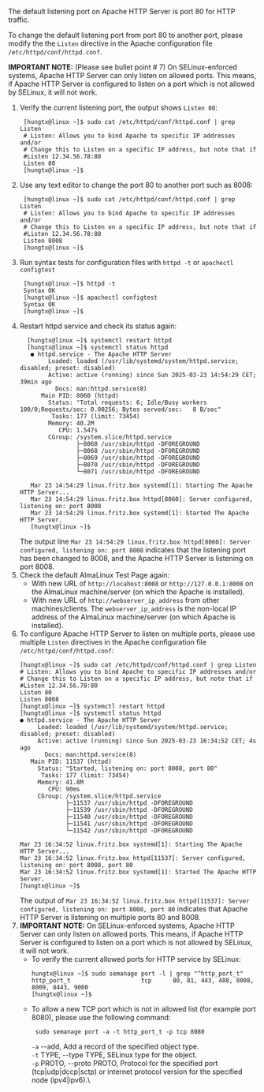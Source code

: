 The default listening port on Apache HTTP Server is port 80 for HTTP traffic.

To change the default listening port from port 80 to another port, please modify the the `Listen` directive in the Apache configuration file `/etc/httpd/conf/httpd.conf`.

**IMPORTANT NOTE:** (Please see bullet point # 7) On SELinux-enforced systems, Apache HTTP Server can only listen on allowed ports. This means, if Apache HTTP Server is configured to listen on a port which is not allowed by SELinux, it will not work.

1. Verify the current listening port, the output shows `Listen 80`:
   ```
    [hungtx@linux ~]$ sudo cat /etc/httpd/conf/httpd.conf | grep Listen
    # Listen: Allows you to bind Apache to specific IP addresses and/or
    # Change this to Listen on a specific IP address, but note that if
    #Listen 12.34.56.78:80
    Listen 80
    [hungtx@linux ~]$
   ```
2. Use any text editor to change the port 80 to another port such as 8008:
   ```
    [hungtx@linux ~]$ sudo cat /etc/httpd/conf/httpd.conf | grep Listen
    # Listen: Allows you to bind Apache to specific IP addresses and/or
    # Change this to Listen on a specific IP address, but note that if
    #Listen 12.34.56.78:80
    Listen 8008
    [hungtx@linux ~]$
   ```
3. Run syntax tests for configuration files with `httpd -t` or `apachectl configtest`
   ```
    [hungtx@linux ~]$ httpd -t
    Syntax OK   
    [hungtx@linux ~]$ apachectl configtest
    Syntax OK
    [hungtx@linux ~]$
   ```
4. Restart httpd service and check its status again:
   ```
     [hungtx@linux ~]$ systemctl restart httpd
     [hungtx@linux ~]$ systemctl status httpd
      ● httpd.service - The Apache HTTP Server
           Loaded: loaded (/usr/lib/systemd/system/httpd.service; disabled; preset: disabled)
           Active: active (running) since Sun 2025-03-23 14:54:29 CET; 39min ago
             Docs: man:httpd.service(8)
         Main PID: 8060 (httpd)
           Status: "Total requests: 6; Idle/Busy workers 100/0;Requests/sec: 0.00256; Bytes served/sec:   8 B/sec"
            Tasks: 177 (limit: 73454)
           Memory: 40.2M
              CPU: 1.547s
           CGroup: /system.slice/httpd.service
                   ├─8060 /usr/sbin/httpd -DFOREGROUND
                   ├─8068 /usr/sbin/httpd -DFOREGROUND
                   ├─8069 /usr/sbin/httpd -DFOREGROUND
                   ├─8070 /usr/sbin/httpd -DFOREGROUND
                   └─8071 /usr/sbin/httpd -DFOREGROUND
      
      Mar 23 14:54:29 linux.fritz.box systemd[1]: Starting The Apache HTTP Server...
      Mar 23 14:54:29 linux.fritz.box httpd[8060]: Server configured, listening on: port 8008
      Mar 23 14:54:29 linux.fritz.box systemd[1]: Started The Apache HTTP Server.
      [hungtx@linux ~]$
   ```
   The output line `Mar 23 14:54:29 linux.fritz.box httpd[8060]: Server configured, listening on: port 8008` indicates that the listening port has been changed to 8008, and the Apache HTTP Server is listening on port 8008.
5. Check the default AlmaLinux Test Page again:
    - With new URL of `http://locahost:8008` or `http://127.0.0.1:8008` on the AlmaLinux machine/server (on which the Apache is installed).
    - With new URL of `http://webserver_ip_address` from other machines/clients. The `webserver_ip_address` is the non-local IP address of the AlmaLinux machine/server (on which Apache is installed).
6. To configure Apache HTTP Server to listen on multiple ports, please use multiple `Listen` directives in the Apache configuration file `/etc/httpd/conf/httpd.conf`:
   ```
   [hungtx@linux ~]$ sudo cat /etc/httpd/conf/httpd.conf | grep Listen
   # Listen: Allows you to bind Apache to specific IP addresses and/or
   # Change this to Listen on a specific IP address, but note that if
   #Listen 12.34.56.78:80
   Listen 80
   Listen 8008
   [hungtx@linux ~]$ systemctl restart httpd
   [hungtx@linux ~]$ systemctl status httpd
   ● httpd.service - The Apache HTTP Server
        Loaded: loaded (/usr/lib/systemd/system/httpd.service; disabled; preset: disabled)
        Active: active (running) since Sun 2025-03-23 16:34:52 CET; 4s ago
          Docs: man:httpd.service(8)
      Main PID: 11537 (httpd)
        Status: "Started, listening on: port 8008, port 80"
         Tasks: 177 (limit: 73454)
        Memory: 41.8M
           CPU: 90ms
        CGroup: /system.slice/httpd.service
                ├─11537 /usr/sbin/httpd -DFOREGROUND
                ├─11539 /usr/sbin/httpd -DFOREGROUND
                ├─11540 /usr/sbin/httpd -DFOREGROUND
                ├─11541 /usr/sbin/httpd -DFOREGROUND
                └─11542 /usr/sbin/httpd -DFOREGROUND
   
   Mar 23 16:34:52 linux.fritz.box systemd[1]: Starting The Apache HTTP Server...
   Mar 23 16:34:52 linux.fritz.box httpd[11537]: Server configured, listening on: port 8008, port 80
   Mar 23 16:34:52 linux.fritz.box systemd[1]: Started The Apache HTTP Server.
   [hungtx@linux ~]$
   ```
   The output of `Mar 23 16:34:52 linux.fritz.box httpd[11537]: Server configured, listening on: port 8008, port 80` indicates that Apache HTTP Server is listening on multiple ports 80 and 8008.
7. **IMPORTANT NOTE:** On SELinux-enforced systems, Apache HTTP Server can only listen on allowed ports. This means, if Apache HTTP Server is configured to listen on a port which is not allowed by SELinux, it will not work.
   - To verify the current allowed ports for HTTP service by SELinux:
      ```
      hungtx@linux ~]$ sudo semanage port -l | grep "^http_port_t"
      http_port_t                    tcp      80, 81, 443, 488, 8008, 8009, 8443, 9000
      [hungtx@linux ~]$
      ```
   - To allow a new TCP port which is not in allowed list (for example port 8080), please use the following command:
     ```
      sudo semanage port -a -t http_port_t -p tcp 8080
     ```
     `-a` --add, Add a record of the specified object type.\
     `-t` TYPE, --type TYPE, SELinux type for the object.\
     `-p` PROTO, --proto PROTO, Protocol for the specified port (tcp|udp|dccp|sctp) or internet protocol version for the specified node (ipv4|ipv6).\


